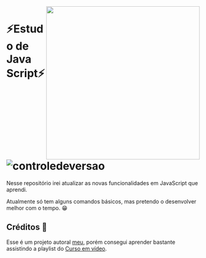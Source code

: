 <img align="right" width="400" height="400" src="https://media1.giphy.com/media/ln7z2eWriiQAllfVcn/giphy.gif">

# ⚡Estudo de Java Script⚡![controledeversao](https://img.shields.io/badge/Version-1.0-yellow)

Nesse repositório irei atualizar as novas funcionalidades em JavaScript que aprendi.

Atualmente só tem alguns comandos básicos, mas pretendo o desenvolver melhor com o tempo. 😁


## Créditos :clap:


Esse é um projeto autoral [meu](https://www.instagram.com/uots.s/), porém consegui aprender bastante assistindo a playlist do [Curso em vídeo](https://www.youtube.com/playlist?list=PLHz_AreHm4dlsK3Nr9GVvXCbpQyHQl1o1).
